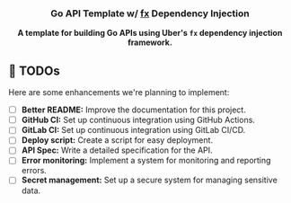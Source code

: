 <h3 align="center">Go API Template w/ <a href="https://github.com/uber-go/fx">fx</a> Dependency Injection</h3>


<p align="center">
  <strong>A template for building Go APIs using Uber's <code>fx</code> dependency injection framework.</strong>
</p>

## 📝 TODOs

Here are some enhancements we're planning to implement:

- [ ] **Better README:** Improve the documentation for this project.
- [ ] **GitHub CI:** Set up continuous integration using GitHub Actions.
- [ ] **GitLab CI:** Set up continuous integration using GitLab CI/CD.
- [ ] **Deploy script:** Create a script for easy deployment.
- [ ] **API Spec:** Write a detailed specification for the API.
- [ ] **Error monitoring:** Implement a system for monitoring and reporting errors.
- [ ] **Secret management:** Set up a secure system for managing sensitive data.
